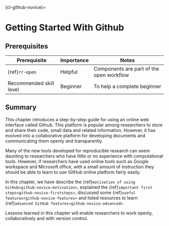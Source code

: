 (cl-github-novice)=
# Getting Started With Github

## Prerequisites

| Prerequisite |  Importance  |  Notes  |
| ---------------- |------------------ | --------- |
| {ref}`rr-open` | Helpful | Components are part of the open workflow |
| Recommended skill level | Beginner   | To help a complete beginner |

## Summary

This chapter introduces a step-by-step guide for using an online web interface called Github.
This platform is popular among researchers to store and share their code, small data and related information.
However, it has evolved into a collaborative platform for developing documents and communicating them openly and transparently.

Many of the new tools developed for reproducible research can seem daunting to researchers who have little or no experience with computational tools.
However, if researchers have used online tools such as Google workspace and Microsoft office, with a small amount of instruction they should be able to learn to use GitHub online platform fairly easily.

In this chapter, we have describe the {ref}`motivation of using GitHub<github-novice-motivation>`, explained the {ref}`important first steps<github-novice-firststeps>`, discussed some {ref}`useful features<github-novice-features>` and listed resources to learn {ref}`advanced GitHub features<github-novice-advanced>`.

Lessons learned in this chapter will enable researchers to work openly, collaboratively and with version control.
